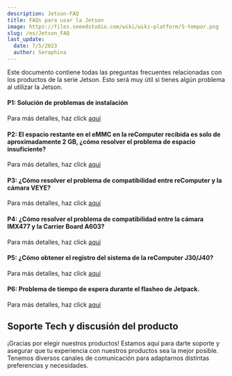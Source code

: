 ```yaml
---
description: Jetson-FAQ
title: FAQs para usar la Jetson
image: https://files.seeedstudio.com/wiki/wiki-platform/S-tempor.png
slug: /es/Jetson_FAQ
last_update:
  date: 7/5/2023
  author: Seraphina
---
```



Este documento contiene todas las preguntas frecuentes relacionadas con los productos de la serie Jetson. Esto será muy útil si tienes algún problema al utilizar la Jetson.

#### P1: Solución de problemas de instalación

Para más detalles, haz click [aquí](/Troubleshooting_Installation)

#### P2: El espacio restante en el eMMC en la reComputer recibida es solo de aproximadamente 2 GB, ¿cómo resolver el problema de espacio insuficiente?

Para más detalles, haz click [aquí](/solution_of_insufficient_space)

#### P3: ¿Cómo resolver el problema de compatibilidad entre reComputer y la cámara VEYE?

Para más detalles, haz click [aquí](/Solution_for_the_Compatibility_Issue_between_reComputer_and_VEYE_Camera)

#### P4: ¿Cómo resolver el problema de compatibilidad entre la cámara IMX477 y la Carrier Board A603?

Para más detalles, haz click [aquí](/Use_IMX477_Camera_with_A603_Jetson_Carrier_Board)

#### P5: ¿Cómo obtener el registro del sistema de la reComputer J30/J40?

Para más detalles, haz click [aquí](/get_the_system_log_of_recomputer_j30_and_j40)

#### P6: Problema de tiempo de espera durante el flasheo de Jetpack.

Para más detalles, haz click [aquí](/usb_timeout_during_flash)


## Soporte Tech y discusión del producto

¡Gracias por elegir nuestros productos! Estamos aquí para darte soporte y asegurar que tu experiencia con nuestros productos sea la mejor posible. Tenemos diversos canales de comunicación para adaptarnos distintas preferencias y necesidades.

<div class="button_tech_support_container">
<a href="https://forum.seeedstudio.com/" class="button_forum"></a>
<a href="https://www.seeedstudio.com/contacts" class="button_email"></a>
</div>

<div class="button_tech_support_container">
<a href="https://discord.gg/eWkprNDMU7" class="button_discord"></a>
<a href="https://github.com/Seeed-Studio/wiki-documents/discussions/69" class="button_discussion"></a>
</div>
